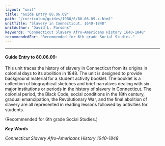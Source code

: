 ```yaml
---
layout: "unit"
title: "Guide Entry 80.06.09"
path: "/curriculum/guides/1980/6/80.06.09.x.html"
unitTitle: "Slavery in Connecticut, 1640-1848"
unitAuthor: "David L. Parsons"
keywords: "Connecticut Slavery Afro-Americans History 1640-1848"
recommendedFor: "Recommended for 6th grade Social Studies."
---
```

<body>
<hr/>
<h4>
Guide Entry to 80.06.09:
</h4>
This unit traces the history of slavery in Connecticut from its origins in colonial days to its abolition in 1848.  The unit is designed to provide background material for a student activity booklet.  The booklet is a collection of biographical sketches and brief narratives dealing with six major institutions or periods in the history of slavery in Connecticut.  The colonial period, the Black Code, social conditions in the 18th century, gradual emancipation, the Revolutionary War, and the final abolition of slavery are all represented in reading lessons followed by activities for students.
<p>
(Recommended for 6th grade Social Studies.)
</p>
<p>
<b>
<i>
Key Words
</i>
</b>
<br/>
</p>
<p>
<i>
Connecticut Slavery Afro-Americans History 1640-1848
</i>
</p>
</body>